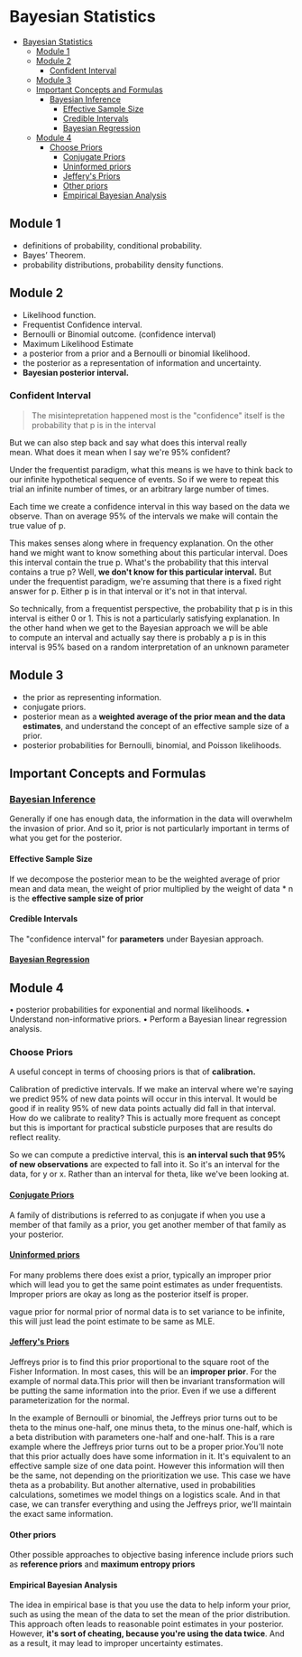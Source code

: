 # Bayesian Statistics

- [Bayesian Statistics](#bayesian-statistics)
	- [Module 1](#module-1)
	- [Module 2](#module-2)
		- [Confident Interval](#confident-interval)
	- [Module 3](#module-3)
	- [Important Concepts and Formulas](#important-concepts-and-formulas)
		- [Bayesian Inference](#bayesian-inference)
			- [Effective Sample Size](#effective-sample-size)
			- [Credible Intervals](#credible-intervals)
			- [Bayesian Regression](#bayesian-regression)
	- [Module 4](#module-4)
		- [Choose Priors](#choose-priors)
			- [Conjugate Priors](#conjugate-priors)
			- [Uninformed priors](#uninformed-priors)
			- [Jeffery's Priors](#jefferys-priors)
			- [Other priors](#other-priors)
			- [Empirical Bayesian Analysis](#empirical-bayesian-analysis)

## Module 1

- definitions of probability, conditional probability.
- Bayes’ Theorem.
- probability distributions, probability density functions.

## Module 2

- Likelihood function.
- Frequentist Confidence interval.
- Bernoulli or Binomial outcome. (confidence interval)
- Maximum Likelihood Estimate
- a posterior from a prior and a Bernoulli or binomial likelihood.
- the posterior as a representation of information and uncertainty.
- **Bayesian posterior interval.**

### Confident Interval

> The misintepretation happened most is the "confidence" itself is the probability that p is in the interval

But we can also step back and say what does this interval really mean. What does it mean when I say we're 95% confident?

Under the frequentist paradigm, what this means is we have to think back to our infinite hypothetical sequence of events. So if we were to repeat this trial an infinite number of times, or an arbitrary large number of times.

Each time we create a confidence interval in this way based on the data we observe. Than on average 95% of the intervals we make will contain the true value of p.

This makes senses along where in frequency explanation. On the other hand we might want to know something about this particular interval. Does this interval contain the true p. What's the probability that this interval contains a true p? Well, **we don't know for this particular interval.** But under the frequentist paradigm, we're assuming that there is a fixed right answer for p. Either p is in that interval or it's not in that interval.

So technically, from a frequentist perspective, the probability that p is in this interval is either 0 or 1. This is not a particularly satisfying explanation. In the other hand when we get to the Bayesian approach we will be able to compute an interval and actually say there is probably a p is in this interval is 95% based on a random interpretation of an unknown parameter

## Module 3

- the prior as representing information.
- conjugate priors.
- posterior mean as a **weighted average of the prior mean and the data estimates**, and understand the concept of an effective sample size of a prior.
- posterior probabilities for Bernoulli, binomial, and Poisson likelihoods.

## Important Concepts and Formulas

### [Bayesian Inference](https://en.wikipedia.org/wiki/Bayesian_inference#Formal_description_of_Bayesian_inference)

Generally if one has enough data, the information in the data will overwhelm the invasion of prior. And so it, prior is not particularly important in terms of what you get for the posterior.

#### Effective Sample Size

If we decompose the posterior mean to be the weighted average of prior mean and data mean, the weight of prior multiplied by the weight of data * n is the **effective sample size of prior**

#### Credible Intervals

The "confidence interval" for **parameters** under Bayesian approach.

#### [Bayesian Regression](https://en.wikipedia.org/wiki/Bayesian_linear_regression)

## Module 4

• posterior probabilities for exponential and normal likelihoods.
• Understand non-informative priors. 
• Perform a Bayesian linear regression analysis.

### Choose Priors

A useful concept in terms of choosing priors is that of **calibration.**

Calibration of predictive intervals. If we make an interval where we're saying we predict 95% of new data points will occur in this interval. It would be good if in reality 95% of new data points actually did fall in that interval. How do we calibrate to reality? This is actually more frequent as concept but this is important for practical substicle purposes that are results do reflect reality.

So we can compute a predictive interval, this is **an interval such that 95% of new observations** are expected to fall into it. So it's an interval for the data, for y or x. Rather than an interval for theta, like we've been looking at.

#### [Conjugate Priors](https://en.wikipedia.org/wiki/Conjugate_prior#cite_note-postpred-4)

A family of distributions is referred to as conjugate if when you use a member of that family as a prior, you get another member of that family as your posterior.

#### [Uninformed priors](https://en.wikipedia.org/wiki/Prior_probability#Uninformative_priors)

For many problems there does exist a prior, typically an improper prior which will lead you to get the same point estimates as under frequentists. Improper priors are okay as long as the posterior itself is proper.

vague prior for normal prior of normal data is to set variance to be infinite, this will just lead the point estimate to be same as MLE.

#### [Jeffery's Priors](https://en.wikipedia.org/wiki/Jeffreys_prior)

Jeffreys prior is to find this prior proportional to the square root of the Fisher Information. In most cases, this will be an **improper prior**. For the example of normal data.This prior will then be invariant transformation will be putting the same information into the prior. Even if we use a different parameterization for the normal.

In the example of Bernoulli or binomial, the Jeffreys prior turns out to be theta to the minus one-half, one minus theta, to the minus one-half, which is a beta distribution with parameters one-half and one-half. This is a rare example where the Jeffreys prior turns out to be a proper prior.You'll note that this prior actually does have some information in it. It's equivalent to an effective sample size of one data point. However this information will then be the same, not depending on the prioritization we use. This case we have theta as a probability. But another alternative, used in probabilities calculations, sometimes we model things on a logistics scale. And in that case, we can transfer everything and using the Jeffreys prior, we'll maintain the exact same information.

#### Other priors

Other possible approaches to objective basing inference include priors such as **reference priors** and **maximum entropy priors**

#### Empirical Bayesian Analysis

 The idea in empirical base is that you use the data to help inform your prior, such as using the mean of the data to set the mean of the prior distribution. This approach often leads to reasonable point estimates in your posterior. However, **it's sort of cheating, because you're using the data twice**. And as a result, it may lead to improper uncertainty estimates.